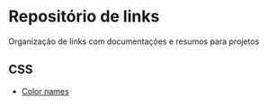 # Repositório de links
Organização de links com documentações e resumos para projetos


## CSS

- <a href="https://www.w3schools.com/tags/ref_colornames.asp">Color names</a>